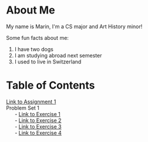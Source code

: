 # About Me

My name is Marin, I'm a CS major and Art History minor!

Some fun facts about me:
1. I have two dogs
2. I am studying abroad next semester
3. I used to live in Switzerland



# Table of Contents
[Link to Assignment 1](assignments/assignment1.md)\
Problem Set 1\
    &nbsp;&nbsp;&nbsp;&nbsp;&nbsp;&nbsp;- [Link to Exercise 1](assignments/Exercise1.md)\
    &nbsp;&nbsp;&nbsp;&nbsp;&nbsp;&nbsp;- [Link to Exercise 2](assignments/Exercise2.md)\
    &nbsp;&nbsp;&nbsp;&nbsp;&nbsp;&nbsp;- [Link to Exercise 3](assignments/Exercise3.md)\
    &nbsp;&nbsp;&nbsp;&nbsp;&nbsp;&nbsp;- [Link to Exercise 4](assignments/Exercise4.md)
